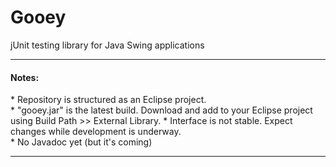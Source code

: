 Gooey
=====

<p>jUnit testing library for Java Swing applications</p>

<hr>
<h4>Notes:</h4>
* Repository is structured as an Eclipse project.<br/>
* "gooey.jar" is the latest build. Download and add to your Eclipse project using Build Path >> External Library.
* Interface is not stable. Expect changes while development is underway.<br/>
* No Javadoc yet (but it's coming)
<hr>
